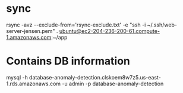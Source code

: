 # sync
rsync -avz --exclude-from='rsync-exclude.txt' \-e "ssh -i ~/.ssh/web-server-jensen.pem" \. ubuntu@ec2-204-236-200-61.compute-1.amazonaws.com:~/app

# Contains DB information
mysql -h database-anomaly-detection.clskoem8w7z5.us-east-1.rds.amazonaws.com -u admin -p database-anomaly-detection